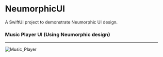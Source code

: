 # NeumorphicUI
A SwiftUI project to demonstrate Neumorphic UI  design.

### Music Player UI (Using Neumorphic design)
---------

![Music_Player](https://user-images.githubusercontent.com/95478770/145573335-98bce98f-820a-4abe-8d51-9d294880b9a6.png)
